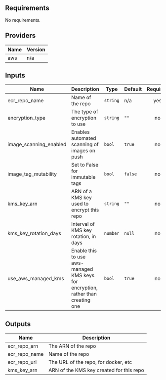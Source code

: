 ## Requirements

No requirements.

## Providers

| Name | Version |
|------|---------|
| aws | n/a |

## Inputs

| Name | Description | Type | Default | Required |
|------|-------------|------|---------|:--------:|
| ecr\_repo\_name | Name of the repo | `string` | n/a | yes |
| encryption\_type | The type of encryption to use | `string` | `""` | no |
| image\_scanning\_enabled | Enables automated scanning of images on push | `bool` | `true` | no |
| image\_tag\_mutability | Set to False for immutable tags | `bool` | `false` | no |
| kms\_key\_arn | ARN of a KMS key used to encrypt this repo | `string` | `""` | no |
| kms\_key\_rotation\_days | Interval of KMS key rotation, in days | `number` | `null` | no |
| use\_aws\_managed\_kms | Enable this to use aws-managed KMS keys for encryption, rather than creating one | `bool` | `true` | no |

## Outputs

| Name | Description |
|------|-------------|
| ecr\_repo\_arn | The ARN of the repo |
| ecr\_repo\_name | Name of the repo |
| ecr\_repo\_url | The URL of the repo, for docker, etc |
| kms\_key\_arn | ARN of the KMS key created for this repo |

